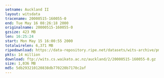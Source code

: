 ```yaml
---
setname: Auckland II
layout: witsdata
tracename: 20000515-160055-0
end: Tue May 16 08:26:18 2000
originalname: 20000515-160055-0
gzsize: 423 MB
len: 16:25:24
start: Mon May 15 16:00:55 2000
totalwirelen: 6,371 MB
ripedownload: https://data-repository.ripe.net/datasets/wits-archive/pma/long/auck/2//20000515-160055-0.gz
pkts: 14 million
download: ftp://wits.cs.waikato.ac.nz/auckland/2/20000515-160055-0.gz
size: 1,036 MB
md5: 5db293210120838db770220b7170c2af
---
```

